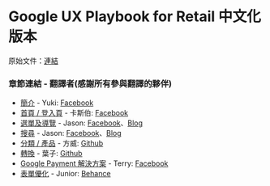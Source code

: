 

# Google UX Playbook for Retail 中文化版本

原始文件：[連結](https://services.google.com/fh/files/events/pdf_retail_ux_playbook.pdf?fbclid=IwAR1CsBUQnnmq6ckBigVtKMjLXqOpZWAvKstzFTwqs17lVbYj5mmJPvnvxNU)

### 章節連結 - 翻譯者(感謝所有參與翻譯的夥伴)

- [簡介](zh-tw/section_1.md) - Yuki: [Facebook](https://www.facebook.com/xzhuang3)
- [首頁 / 登入頁](zh-tw/section_2.md) - 卡斯伯: [Facebook](https://www.facebook.com/WccCasper/)
- [選單及導覽](zh-tw/section_3.md) - Jason: [Facebook](https://www.facebook.com/kl.h.2016)、[Blog](https://f2eforty.blogspot.com/)
- [搜尋](zh-tw/section_4.md) - Jason: [Facebook](https://www.facebook.com/kl.h.2016)、[Blog](https://f2eforty.blogspot.com/)
- [分類 / 產品](zh-tw/section_5.md) - 方威: [Github](https://github.com/FWcloud916)
- [轉換](zh-tw/section_6.md) - 葉子: [Github](https://github.com/Tzuhui)
- [Google Payment 解決方案](zh-tw/section_7.md) - Terry: [Facebook](https://www.facebook.com/soulmusic790423)
- [表單優化](zh-tw/section_8.md) - Junior: [Behance](https://www.behance.net/juniwu)

